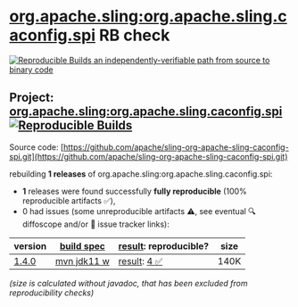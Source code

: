 [org.apache.sling:org.apache.sling.caconfig.spi](https://central.sonatype.com/artifact/org.apache.sling/org.apache.sling.caconfig.spi/versions) RB check
=======

[![Reproducible Builds](https://reproducible-builds.org/images/logos/rb.svg) an independently-verifiable path from source to binary code](https://reproducible-builds.org/)

## Project: [org.apache.sling:org.apache.sling.caconfig.spi](https://central.sonatype.com/artifact/org.apache.sling/org.apache.sling.caconfig.spi/versions) [![Reproducible Builds](https://img.shields.io/endpoint?url=https://raw.githubusercontent.com/jvm-repo-rebuild/reproducible-central/master/content/org/apache/sling/org.apache.sling.caconfig.spi/badge.json)](https://github.com/jvm-repo-rebuild/reproducible-central/blob/master/content/org/apache/sling/org.apache.sling.caconfig.spi/README.md)

Source code: [https://github.com/apache/sling-org-apache-sling-caconfig-spi.git](https://github.com/apache/sling-org-apache-sling-caconfig-spi.git)

rebuilding **1 releases** of org.apache.sling:org.apache.sling.caconfig.spi:
- **1** releases were found successfully **fully reproducible** (100% reproducible artifacts :white_check_mark:),
- 0 had issues (some unreproducible artifacts :warning:, see eventual :mag: diffoscope and/or :memo: issue tracker links):

| version | [build spec](/BUILDSPEC.md) | [result](https://reproducible-builds.org/docs/jvm/): reproducible? | size |
| -- | --------- | ------ | -- |
| [1.4.0](https://central.sonatype.com/artifact/org.apache.sling/org.apache.sling.caconfig.spi/1.4.0/pom) | [mvn jdk11 w](org.apache.sling.caconfig.spi-1.4.0.buildspec) | [result](org.apache.sling.caconfig.spi-1.4.0.buildinfo): [4 :white_check_mark: ](org.apache.sling.caconfig.spi-1.4.0.buildcompare) | 140K |

<i>(size is calculated without javadoc, that has been excluded from reproducibility checks)</i>
